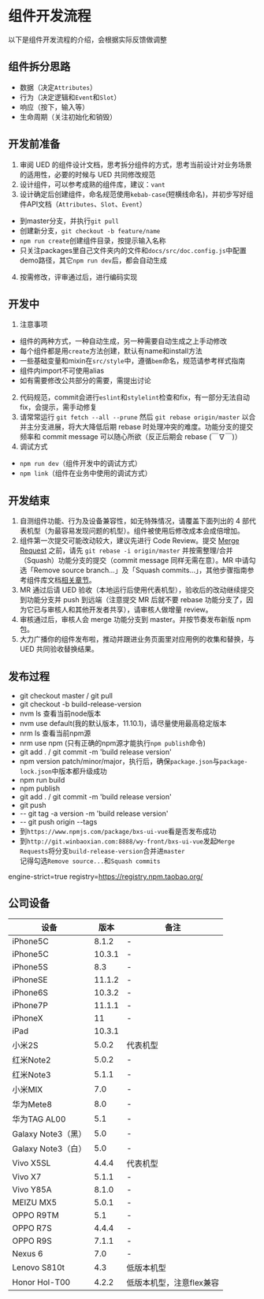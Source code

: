 # 组件开发流程
以下是组件开发流程的介绍，会根据实际反馈做调整

## 组件拆分思路
* 数据（决定`Attributes`）
* 行为（决定逻辑和`Event`和`Slot`）
* 响应（按下，输入等）
* 生命周期（关注初始化和销毁）

## 开发前准备
1. 审阅 UED 的组件设计文档，思考拆分组件的方式，思考当前设计对业务场景的适用性，必要的时候与 UED 共同修改规范
2. 设计组件，可以参考成熟的组件库，建议：`vant`
3. 设计确定后创建组件，命名规范使用`kebab-case`(短横线命名)，并初步写好组件API文档（`Attributes`、`Slot`、`Event`）
 * 到master分支，并执行`git pull`
 * 创建新分支，`git checkout -b feature/name`
 * `npm run create`创建组件目录，按提示输入名称
 * 只关注packages里自己文件夹内的文件和`docs/src/doc.config.js`中配置demo路径，其它`npm run dev`后，都会自动生成
4. 按需修改，评审通过后，进行编码实现

## 开发中
1. 注意事项
 * 组件的两种方式，一种自动生成，另一种需要自动生成之上手动修改
 * 每个组件都是用`create`方法创建，默认有name和install方法
 * 一些基础变量和mixin在`src/style`中，遵循`bem`命名，规范请参考样式指南
 * 组件内import不可使用alias
 * 如有需要修改公共部分的需要，需提出讨论
2. 代码规范，commit会进行`eslint`和`stylelint`检查和fix，有一部分无法自动fix，会提示，需手动修复
3. 请常常运行 `git fetch --all --prune` 然后 `git rebase origin/master` 以合并主分支进展，将大大降低后期 rebase 时处理冲突的难度。功能分支的提交频率和 commit message 可以随心所欲（反正后期会 rebase (￣∇￣)）
3. 调试方式
 * `npm run dev`（组件开发中的调试方式）
 * `npm link`（组件在业务中使用的调试方式）

## 开发结束
1. 自测组件功能、行为及设备兼容性，如无特殊情况，请覆盖下面列出的 4 部代表机型（为最容易发现问题的机型）。组件被使用后修改成本会成倍增加。
2. 组件第一次提交可能改动较大，建议先进行 Code Review。提交 [Merge Request](http://git.winbaoxian.com:8888/wy-front/bxs-ui-vue/merge_requests) 之前，请先 `git rebase -i origin/master` 并按需整理/合并（Squash）功能分支的提交（commit message 同样无需在意）。MR 中请勾选「Remove source branch...」及「Squash commits...」，其他步骤指南参考组件库文档[相关章节](http://wy-front.git-page.winbaoxian.com/bxs-ui-vue/#/contribution)。
3. MR 通过后请 UED 验收（本地运行后使用代表机型），验收后的改动继续提交到功能分支并 push 到远端（注意提交 MR 后就不要 rebase 功能分支了，因为它已与审核人和其他开发者共享），请审核人做增量 review。
4. 审核通过后，审核人会 merge 功能分支到 master。并按节奏发布新版 npm 包。
5. 大力广播你的组件发布啦，推动并跟进业务页面里对应用例的收集和替换，与 UED 共同验收替换结果。

## 发布过程
* git checkout master / git pull
* git checkout -b build-release-version
* nvm ls 查看当前node版本
* nvm use default(我的默认版本，11.10.1)，请尽量使用最高稳定版本
* nrm ls 查看当前npm源
* nrm use npm (只有正确的npm源才能执行`npm publish`命令)
* git add . / git commit -m 'build release version'
* npm version patch/minor/major，执行后，确保`package.json`与`package-lock.json`中版本都升级成功
* npm run build
* npm publish
* git add . / git commit -m 'build release version'
* git push
* -- git tag -a version -m 'build release version'
* -- git push origin --tags
* 到`https://www.npmjs.com/package/bxs-ui-vue`看是否发布成功
* 到`http://git.winbaoxian.com:8888/wy-front/bxs-ui-vue`发起`Merge Requests`将分支`build-release-version`合并进`master` <br />
  记得勾选`Remove source...`和`Squash commits`

engine-strict=true
registry=https://registry.npm.taobao.org/


## 公司设备
| 设备| 版本 | 备注 |
| --- | --- | --- |
| iPhone5C | 8.1.2 | - |
| iPhone5C | 10.3.1 | - |
| iPhone5S | 8.3 | - |
| iPhoneSE | 11.1.2 | - |
| iPhone6S | 10.3.2 | - |
| iPhone7P | 11.1.1 | - |
| iPhoneX | 11 | - |
| iPad | 10.3.1 |  |  |  |
| 小米2S | 5.0.2 | 代表机型 |
| 红米Note2 | 5.0.2 | - |
| 红米Note3 | 5.1.1 | - |
| 小米MIX | 7.0 | - |
| 华为Mete8 | 8.0 | - |
| 华为TAG AL00 | 5.1 | - |
| Galaxy Note3（黑）| 5.0 | - |
| Galaxy Note3（白） | 5.0 | - |
| Vivo X5SL | 4.4.4 | 代表机型 |
| Vivo X7 | 5.1.1 | - |
| Vivo Y85A | 8.1.0 | - |
| MEIZU MX5 | 5.0.1 | - |
| OPPO R9TM | 5.1 | - |
| OPPO R7S | 4.4.4 | - |
| OPPO R9S | 7.1.1 | - |
| Nexus 6 | 7.0 | - |
| Lenovo S810t | 4.3 | 低版本机型|
| Honor Hol-T00 | 4.2.2 | 低版本机型，注意flex兼容 |